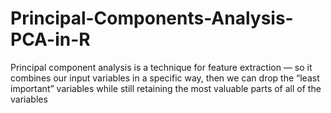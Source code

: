 # Principal-Components-Analysis-PCA-in-R
Principal component analysis is a technique for feature extraction — so it combines our input variables in a specific way, then we can drop the “least important” variables while still retaining the most valuable parts of all of the variables
